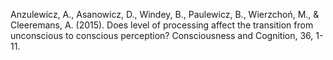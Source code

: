 ﻿---
layout: post
date:   2015-01-02 09:00:00
link: https://www.sciencedirect.com/science/article/pii/S1053810015001129
categories: article
---

Anzulewicz, A., Asanowicz, D., Windey, B., Paulewicz, B., Wierzchoń, M., &  Cleeremans, A. (2015). Does level of processing affect the transition from unconscious to conscious perception? Consciousness and Cognition, 36, 1-11.
